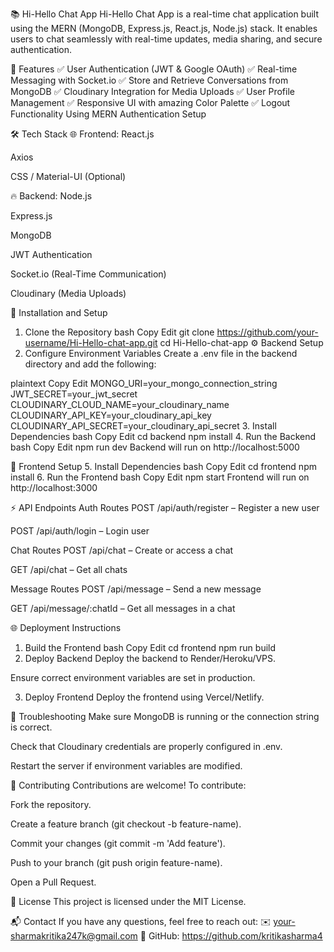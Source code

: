 📚 Hi-Hello Chat App
Hi-Hello Chat App is a real-time chat application built using the MERN (MongoDB, Express.js, React.js, Node.js) stack. It enables users to chat seamlessly with real-time updates, media sharing, and secure authentication.

🚀 Features
✅ User Authentication (JWT & Google OAuth)
✅ Real-time Messaging with Socket.io
✅ Store and Retrieve Conversations from MongoDB
✅ Cloudinary Integration for Media Uploads
✅ User Profile Management
✅ Responsive UI with amazing Color Palette
✅ Logout Functionality Using MERN Authentication Setup


🛠️ Tech Stack
🌐 Frontend:
React.js

Axios

CSS / Material-UI (Optional)

🔥 Backend:
Node.js

Express.js

MongoDB

JWT Authentication

Socket.io (Real-Time Communication)

Cloudinary (Media Uploads)



🔧 Installation and Setup
1. Clone the Repository
bash
Copy
Edit
git clone https://github.com/your-username/Hi-Hello-chat-app.git
cd Hi-Hello-chat-app
⚙️ Backend Setup
2. Configure Environment Variables
Create a .env file in the backend directory and add the following:

plaintext
Copy
Edit
MONGO_URI=your_mongo_connection_string
JWT_SECRET=your_jwt_secret
CLOUDINARY_CLOUD_NAME=your_cloudinary_name
CLOUDINARY_API_KEY=your_cloudinary_api_key
CLOUDINARY_API_SECRET=your_cloudinary_api_secret
3. Install Dependencies
bash
Copy
Edit
cd backend
npm install
4. Run the Backend
bash
Copy
Edit
npm run dev
Backend will run on http://localhost:5000

🎨 Frontend Setup
5. Install Dependencies
bash
Copy
Edit
cd frontend
npm install
6. Run the Frontend
bash
Copy
Edit
npm start
Frontend will run on http://localhost:3000

⚡️ API Endpoints
Auth Routes
POST /api/auth/register – Register a new user

POST /api/auth/login – Login user

Chat Routes
POST /api/chat – Create or access a chat

GET /api/chat – Get all chats

Message Routes
POST /api/message – Send a new message

GET /api/message/:chatId – Get all messages in a chat

🌐 Deployment Instructions
1. Build the Frontend
bash
Copy
Edit
cd frontend
npm run build
2. Deploy Backend
Deploy the backend to Render/Heroku/VPS.

Ensure correct environment variables are set in production.

3. Deploy Frontend
Deploy the frontend using Vercel/Netlify.

🧩 Troubleshooting
Make sure MongoDB is running or the connection string is correct.

Check that Cloudinary credentials are properly configured in .env.

Restart the server if environment variables are modified.

🤝 Contributing
Contributions are welcome!
To contribute:

Fork the repository.

Create a feature branch (git checkout -b feature-name).

Commit your changes (git commit -m 'Add feature').

Push to your branch (git push origin feature-name).

Open a Pull Request.

📄 License
This project is licensed under the MIT License.

📬 Contact
If you have any questions, feel free to reach out:
✉️ your-sharmakritika247k@gmail.com
🔗 GitHub: https://github.com/kritikasharma4

